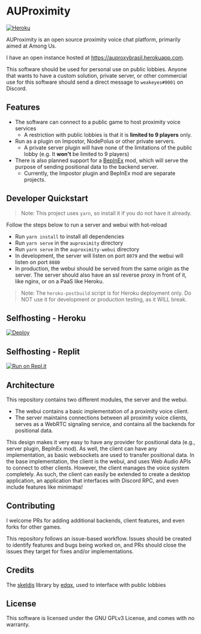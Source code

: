 # AUProximity

[![Heroku](https://img.shields.io/badge/HEROKU-ONLINE-green?style=for-the-badge&logo=heroku)](https://auproxybrasil.herokuapp.com)

AUProximity is an open source proximity voice chat platform, primarily aimed at Among Us.

I have an open instance hosted at https://auproxybrasil.herokuapp.com.

This software should be used for personal use on public lobbies. Anyone that wants to
have a custom solution, private server, or other commercial use for this software should 
send a direct message to `weakeyes#0001` on Discord.

## Features
- The software can connect to a public game to host proximity voice services
  - A restriction with public lobbies is that it is **limited to 9 players** only.
- Run as a plugin on Impostor, NodePolus or other private servers.
  - A private server plugin will have none of the limitations of the public lobby
    (e.g. It **won't** be limited to 9 players) 
- There is also planned support for a [BepInEx](https://github.com/BepInEx/BepInEx) mod,
which will serve the purpose of sending positional data to the backend server.
  - Currently, the Impostor plugin and BepInEx mod are separate projects.

## Developer Quickstart
> Note: This project uses `yarn`, so install it if you do not have it already.

Follow the steps below to run a server and webui with hot-reload
- Run `yarn install` to install all dependencies
- Run `yarn serve` in the `auproximity` directory
- Run `yarn serve` in the `auproximity-webui` directory
- In development, the server will listen on port `8079` and the webui will listen on port `8080`
- In production, the webui should be served from the same origin as the server. The server 
  should also have an ssl reverse proxy in front of it, like nginx, or on a PaaS like Heroku.

> Note: The `heroku-postbuild` script is for Heroku deployment only.
> Do NOT use it for development or production testing, as it WILL break.

## Selfhosting - Heroku
[![Deploy](https://www.herokucdn.com/deploy/button.svg)](https://heroku.com/deploy)

## Selfhosting - Replit

[![Run on Repl.it][replit-shield]][replit-url] 

## Architecture
This repository contains two different modules, the server and the webui.
 - The webui contains a basic implementation of a proximity voice client.
 - The server maintains connections between all proximity voice clients,
 serves as a WebRTC signaling service, and contains all the backends for positional data.

This design makes it very easy to have any provider for positional data
(e.g., server plugin, BepInEx mod). As well, the client can have any implementation,
as basic websockets are used to transfer positional data. In the base implementation,
the client is the webui, and uses Web Audio APIs to connect to other clients.
However, the client manages the voice system completely. As such, the client can
easily be extended to create a desktop application, an application that
interfaces with Discord RPC, and even include features like minimaps!

## Contributing
I welcome PRs for adding additional backends, client features, and even forks for other games. 

This repository follows an issue-based workflow. Issues should be created to identify
features and bugs being worked on, and PRs should close the issues they target
for fixes and/or implementations.

## Credits
The [skeldjs](https://github.com/edqx/skeldjs/SkeldJS) library by
[edqx](https://github.com/edqx), used to interface with public lobbies

## License
This software is licensed under the GNU GPLv3 License, and comes with no warranty.

[replit-shield]: https://repl.it/badge/github/MatadorProBr/auproximity
[replit-url]: https://repl.it/github/MatadorProBr/auproximity
